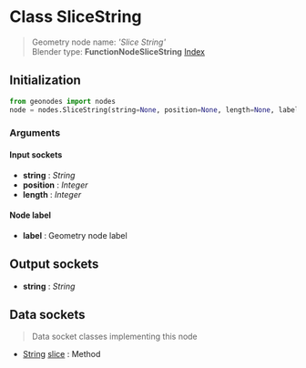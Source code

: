 
# Class SliceString

> Geometry node name: _'Slice String'_<br>Blender type:  **FunctionNodeSliceString**
[Index](/docs/index.md)

## Initialization


```python
from geonodes import nodes
node = nodes.SliceString(string=None, position=None, length=None, label=None)
```


### Arguments


#### Input sockets



- **string** : _String_
- **position** : _Integer_
- **length** : _Integer_



#### Node label



- **label** : Geometry node label



## Output sockets



- **string** : _String_



## Data sockets

> Data socket classes implementing this node


- [String](../sockets/String.md) [slice](../sockets/String.md#slice) : Method


